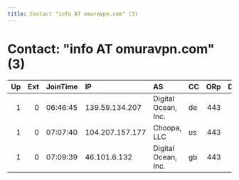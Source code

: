 ```yaml
---
title: Contact "info AT omuravpn.com" (3)
---
```


# Contact: "info AT omuravpn.com" (3)

|   Up |   Ext | JoinTime   | IP              | AS                  | CC   |   ORp |   Dirp | OS    | Version   | Nickname   |   eFamMembers |
|-----:|------:|:-----------|:----------------|:--------------------|:-----|------:|-------:|:------|:----------|:-----------|--------------:|
|    1 |     0 | 06:46:45   | 139.59.134.207  | Digital Ocean, Inc. | de   |   443 |     80 | Linux | 0.3.0.9   | OmuraVPN02 |             5 |
|    1 |     0 | 07:07:40   | 104.207.157.177 | Choopa, LLC         | us   |   443 |     80 | Linux | 0.3.0.9   | OmuraVPN05 |             5 |
|    1 |     0 | 07:09:39   | 46.101.6.132    | Digital Ocean, Inc. | gb   |   443 |     80 | Linux | 0.3.0.9   | OmuraVPN03 |             5 |
